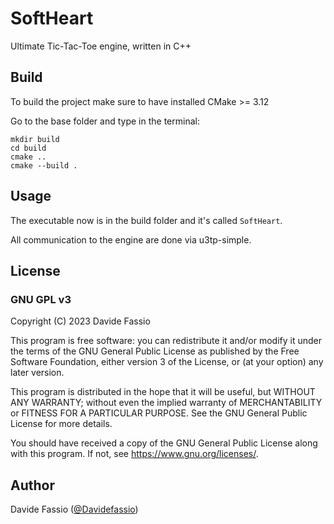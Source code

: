 # SoftHeart

Ultimate Tic-Tac-Toe engine, written in C++

## Build

To build the project make sure to have installed CMake >= 3.12

Go to the base folder and type in the terminal:
```
mkdir build
cd build
cmake ..
cmake --build .
```

## Usage

The executable now is in the build folder and it's called `SoftHeart`.

All communication to the engine are done via u3tp-simple.

## License

### GNU GPL v3

Copyright (C) 2023  Davide Fassio

This program is free software: you can redistribute it and/or modify
it under the terms of the GNU General Public License as published by
the Free Software Foundation, either version 3 of the License, or
(at your option) any later version.

This program is distributed in the hope that it will be useful,
but WITHOUT ANY WARRANTY; without even the implied warranty of
MERCHANTABILITY or FITNESS FOR A PARTICULAR PURPOSE.  See the
GNU General Public License for more details.

You should have received a copy of the GNU General Public License
along with this program.  If not, see <https://www.gnu.org/licenses/>.

## Author

Davide Fassio ([@Davidefassio](https://github.com/Davidefassio))
